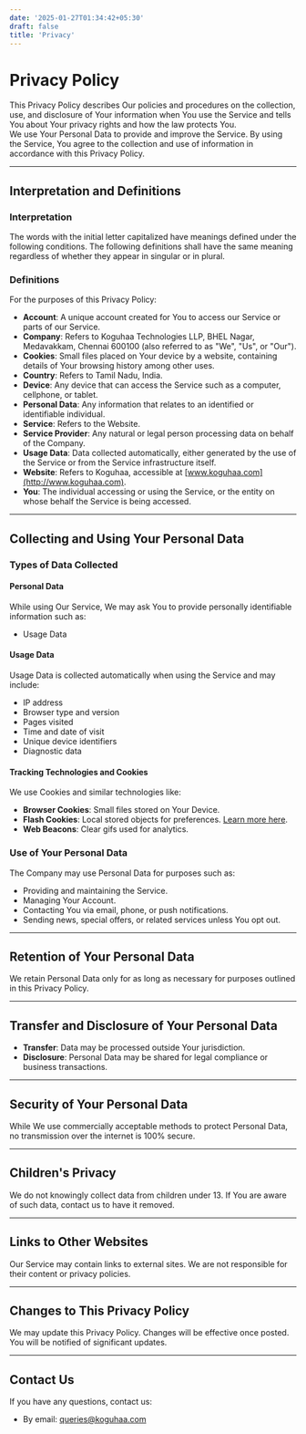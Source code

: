 ```yaml
---
date: '2025-01-27T01:34:42+05:30'
draft: false
title: 'Privacy'
---
```


# Privacy Policy

This Privacy Policy describes Our policies and procedures on the collection, use, and disclosure of Your information when You use the Service and tells You about Your privacy rights and how the law protects You.  
We use Your Personal Data to provide and improve the Service. By using the Service, You agree to the collection and use of information in accordance with this Privacy Policy.

---

## Interpretation and Definitions

### Interpretation
The words with the initial letter capitalized have meanings defined under the following conditions. The following definitions shall have the same meaning regardless of whether they appear in singular or in plural.

### Definitions
For the purposes of this Privacy Policy:

- **Account**: A unique account created for You to access our Service or parts of our Service.
- **Company**: Refers to Koguhaa Technologies LLP, BHEL Nagar, Medavakkam, Chennai 600100 (also referred to as "We", "Us", or "Our").
- **Cookies**: Small files placed on Your device by a website, containing details of Your browsing history among other uses.
- **Country**: Refers to Tamil Nadu, India.
- **Device**: Any device that can access the Service such as a computer, cellphone, or tablet.
- **Personal Data**: Any information that relates to an identified or identifiable individual.
- **Service**: Refers to the Website.
- **Service Provider**: Any natural or legal person processing data on behalf of the Company.
- **Usage Data**: Data collected automatically, either generated by the use of the Service or from the Service infrastructure itself.
- **Website**: Refers to Koguhaa, accessible at [www.koguhaa.com](http://www.koguhaa.com).
- **You**: The individual accessing or using the Service, or the entity on whose behalf the Service is being accessed.

---

## Collecting and Using Your Personal Data

### Types of Data Collected

#### Personal Data
While using Our Service, We may ask You to provide personally identifiable information such as:
- Usage Data

#### Usage Data
Usage Data is collected automatically when using the Service and may include:
- IP address
- Browser type and version
- Pages visited
- Time and date of visit
- Unique device identifiers
- Diagnostic data

#### Tracking Technologies and Cookies
We use Cookies and similar technologies like:
- **Browser Cookies**: Small files stored on Your Device.  
- **Flash Cookies**: Local stored objects for preferences. [Learn more here](https://helpx.adobe.com/flash-player/kb/disable-local-shared-objects-flash.html#main_Where_can_I_change_the_settings_for_disabling__or_deleting_local_shared_objects_).
- **Web Beacons**: Clear gifs used for analytics.

### Use of Your Personal Data
The Company may use Personal Data for purposes such as:
- Providing and maintaining the Service.
- Managing Your Account.
- Contacting You via email, phone, or push notifications.
- Sending news, special offers, or related services unless You opt out.

---

## Retention of Your Personal Data
We retain Personal Data only for as long as necessary for purposes outlined in this Privacy Policy.

---

## Transfer and Disclosure of Your Personal Data
- **Transfer**: Data may be processed outside Your jurisdiction.
- **Disclosure**: Personal Data may be shared for legal compliance or business transactions.

---

## Security of Your Personal Data
While We use commercially acceptable methods to protect Personal Data, no transmission over the internet is 100% secure.

---

## Children's Privacy
We do not knowingly collect data from children under 13. If You are aware of such data, contact us to have it removed.

---

## Links to Other Websites
Our Service may contain links to external sites. We are not responsible for their content or privacy policies.

---

## Changes to This Privacy Policy
We may update this Privacy Policy. Changes will be effective once posted. You will be notified of significant updates.

---

## Contact Us
If you have any questions, contact us:
- By email: [queries@koguhaa.com](mailto:queries@koguhaa.com)
